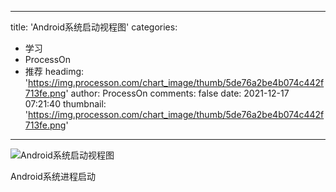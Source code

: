 
---
title: 'Android系统启动视程图'
categories: 
 - 学习
 - ProcessOn
 - 推荐
headimg: 'https://img.processon.com/chart_image/thumb/5de76a2be4b074c442f713fe.png'
author: ProcessOn
comments: false
date: 2021-12-17 07:21:40
thumbnail: 'https://img.processon.com/chart_image/thumb/5de76a2be4b074c442f713fe.png'
---

<div>   
<img class="thumb" alt="Android系统启动视程图" src="https://img.processon.com/chart_image/thumb/5de76a2be4b074c442f713fe.png" referrerpolicy="no-referrer">
<p>Android系统进程启动</p>  
</div>
            